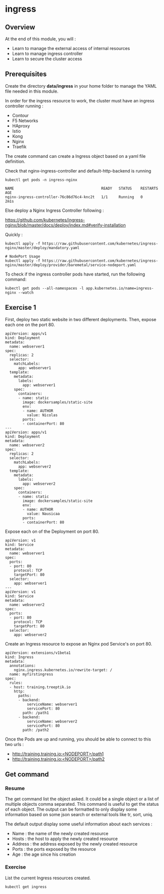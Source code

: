 # ingress

## Overview

At the end of this module, you will :
* Learn to manage the external access of internal resources
* Learn to manage ingress controller
* Learn to secure the cluster access

## Prerequisites

Create the directory **data/ingress** in your home folder to manage the YAML file needed in this module.

In order for the ingress resource to work, the cluster must have an ingress controller running :

* Contour
* F5 Networks
* HAproxy
* Istio
* Kong
* Nginx
* Traefik

The create command can create a Ingress object based on a yaml file definition.

Check that nginx-ingress-controller and default-http-backend is running

```
kubectl get pods -n ingress-nginx

NAME                                        READY   STATUS    RESTARTS   AGE
nginx-ingress-controller-76c86d76c4-knc2t   1/1     Running   0          2m1s
```

Else deploy a Nginx Ingress Controller following :

https://github.com/kubernetes/ingress-nginx/blob/master/docs/deploy/index.md#verify-installation

Quickly :
```
kubectl apply -f https://raw.githubusercontent.com/kubernetes/ingress-nginx/master/deploy/mandatory.yaml

# NodePort Usage
kubectl apply -f https://raw.githubusercontent.com/kubernetes/ingress-nginx/master/deploy/provider/baremetal/service-nodeport.yaml
```

To check if the ingress controller pods have started, run the following command:

```
kubectl get pods --all-namespaces -l app.kubernetes.io/name=ingress-nginx --watch
```

## Exercise 1

First, deploy two static website in two different deployments.
Then, expose each one on the port 80.

```
apiVersion: apps/v1
kind: Deployment
metadata:
  name: webserver1
spec:
  replicas: 2
  selector:
    matchLabels:
      app: webserver1
  template:
    metadata:
      labels:
        app: webserver1
    spec:
      containers:
      - name: static
        image: dockersamples/static-site
        env:
        - name: AUTHOR
          value: Nicolas
        ports:
        - containerPort: 80
---
apiVersion: apps/v1
kind: Deployment
metadata:
  name: webserver2
spec:
  replicas: 2
  selector:
    matchLabels:
      app: webserver2
  template:
    metadata:
      labels:
        app: webserver2
    spec:
      containers:
      - name: static
        image: dockersamples/static-site
        env:
        - name: AUTHOR
          value: Nausicaa
        ports:
        - containerPort: 80
```

Expose each on of the Deployment on port 80.

```
apiVersion: v1
kind: Service
metadata:
  name: webserver1
spec:
  ports:
  - port: 80
    protocol: TCP
    targetPort: 80
  selector:
    app: webserver1
---
apiVersion: v1
kind: Service
metadata:
  name: webserver2
spec:
  ports:
  - port: 80
    protocol: TCP
    targetPort: 80
  selector:
    app: webserver2
```

Create an Ingress resource to expose an Nginx pod Service's on port 80.


```
apiVersion: extensions/v1beta1
kind: Ingress
metadata:
  annotations:
    nginx.ingress.kubernetes.io/rewrite-target: /
  name: myfirstingress
spec:
  rules:
  - host: training.treeptik.io
    http:
      paths:
      - backend:
          serviceName: webserver1
          servicePort: 80
        path: /path1
      - backend:
          serviceName: webserver2
          servicePort: 80
        path: /path2
```

Once the Pods are up and running, you should be able to connect to this two urls :
* http://training.training.io:<NODEPORT>/path1
* http://training.training.io:<NODEPORT>/path2

## Get command

### Resume

The get command list the object asked. It could be a single object or a list of multiple objects comma separated. This command is useful to get the status of each object. The output can be formatted to only display some information based on some json search or external tools like tr, sort, uniq.

The default output display some useful information about each services :
* Name : the name of the newly created resource
* Hosts : the host to apply the newly created resource
* Address : the address exposed by the newly created resource
* Ports : the ports exposed by the resource
* Age : the age since his creation

### Exercise

List the current Ingress resources created.

```
kubectl get ingress
```
